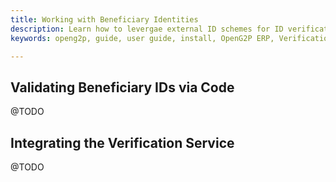 ```yaml
---
title: Working with Beneficiary Identities
description: Learn how to levergae external ID schemes for ID verification
keywords: openg2p, guide, user guide, install, OpenG2P ERP, Verification Service, Identity

---
```


## Validating Beneficiary IDs via Code

@TODO

## Integrating the Verification Service

@TODO
